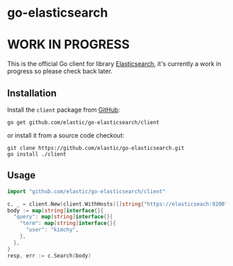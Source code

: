 # go-elasticsearch

# WORK IN PROGRESS

This is the official Go client for library [Elasticsearch](https://www.elastic.co/products/elasticsearch), it's currently a work in progress so please check back later.

## Installation

Install the `client` package from [GitHub](https://github.com/elastic/go-elasticsearch):

    go get github.com/elastic/go-elasticsearch/client

or install it from a source code checkout:

    git clone https://github.com/elastic/go-elasticsearch.git
    go install ./client

## Usage

```go
import "github.com/elastic/go-elasticsearch/client"

c, _ = client.New(client.WithHosts([]string{"https://elasticseach:9200"}))
body := map[string]interface{}{
  "query": map[string]interface{}{
    "term": map[string]interface{}{
      "user": "kimchy",
    },
  },
}
resp, err := c.Search(body)
```